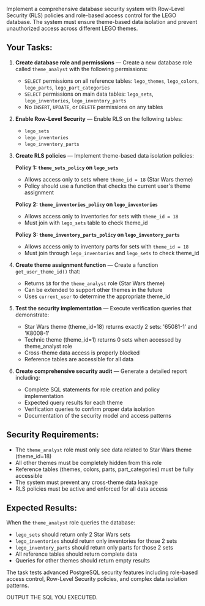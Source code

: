 Implement a comprehensive database security system with Row-Level Security (RLS) policies and role-based access control for the LEGO database. The system must ensure theme-based data isolation and prevent unauthorized access across different LEGO themes.

## Your Tasks:

1. **Create database role and permissions** — Create a new database role called `theme_analyst` with the following permissions:
   * `SELECT` permissions on all reference tables: `lego_themes`, `lego_colors`, `lego_parts`, `lego_part_categories`
   * `SELECT` permissions on main data tables: `lego_sets`, `lego_inventories`, `lego_inventory_parts`
   * No `INSERT`, `UPDATE`, or `DELETE` permissions on any tables

2. **Enable Row-Level Security** — Enable RLS on the following tables:
   * `lego_sets`
   * `lego_inventories` 
   * `lego_inventory_parts`

3. **Create RLS policies** — Implement theme-based data isolation policies:
   
   **Policy 1: `theme_sets_policy` on `lego_sets`**
   * Allows access only to sets where `theme_id = 18` (Star Wars theme)
   * Policy should use a function that checks the current user's theme assignment
   
   **Policy 2: `theme_inventories_policy` on `lego_inventories`**
   * Allows access only to inventories for sets with `theme_id = 18`
   * Must join with `lego_sets` table to check theme_id
   
   **Policy 3: `theme_inventory_parts_policy` on `lego_inventory_parts`**
   * Allows access only to inventory parts for sets with `theme_id = 18`
   * Must join through `lego_inventories` and `lego_sets` to check theme_id

4. **Create theme assignment function** — Create a function `get_user_theme_id()` that:
   * Returns `18` for the `theme_analyst` role (Star Wars theme)
   * Can be extended to support other themes in the future
   * Uses `current_user` to determine the appropriate theme_id

5. **Test the security implementation** — Execute verification queries that demonstrate:
   * Star Wars theme (theme_id=18) returns exactly 2 sets: '65081-1' and 'K8008-1'
   * Technic theme (theme_id=1) returns 0 sets when accessed by theme_analyst role
   * Cross-theme data access is properly blocked
   * Reference tables are accessible for all data

6. **Create comprehensive security audit** — Generate a detailed report including:
   * Complete SQL statements for role creation and policy implementation
   * Expected query results for each theme
   * Verification queries to confirm proper data isolation
   * Documentation of the security model and access patterns

## Security Requirements:

- The `theme_analyst` role must only see data related to Star Wars theme (theme_id=18)
- All other themes must be completely hidden from this role
- Reference tables (themes, colors, parts, part_categories) must be fully accessible
- The system must prevent any cross-theme data leakage
- RLS policies must be active and enforced for all data access

## Expected Results:

When the `theme_analyst` role queries the database:
- `lego_sets` should return only 2 Star Wars sets
- `lego_inventories` should return only inventories for those 2 sets  
- `lego_inventory_parts` should return only parts for those 2 sets
- All reference tables should return complete data
- Queries for other themes should return empty results

The task tests advanced PostgreSQL security features including role-based access control, Row-Level Security policies, and complex data isolation patterns.

OUTPUT THE SQL YOU EXECUTED.
